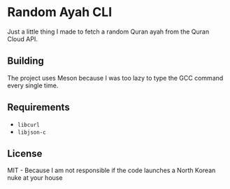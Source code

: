 # Random Ayah CLI

Just a little thing I made to fetch a random Quran ayah from the Quran Cloud API. 

## Building

The project uses Meson because I was too lazy to type the GCC command every single time.

## Requirements

- `libcurl`
- `libjson-c`

## License

MIT - Because I am not responsible if the code launches a North Korean nuke at your house
